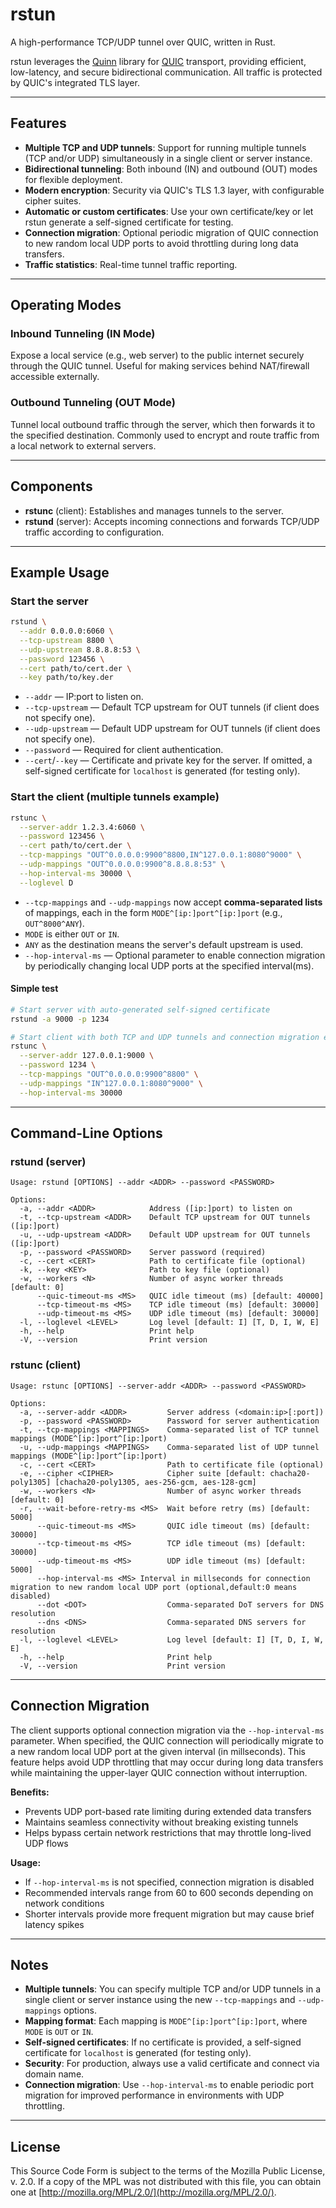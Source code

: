 # rstun

A high-performance TCP/UDP tunnel over QUIC, written in Rust.

rstun leverages the [Quinn](https://github.com/quinn-rs/quinn) library for [QUIC](https://quicwg.org/) transport, providing efficient, low-latency, and secure bidirectional communication. All traffic is protected by QUIC's integrated TLS layer.

---

## Features

- **Multiple TCP and UDP tunnels**: Support for running multiple tunnels (TCP and/or UDP) simultaneously in a single client or server instance.
- **Bidirectional tunneling**: Both inbound (IN) and outbound (OUT) modes for flexible deployment.
- **Modern encryption**: Security via QUIC's TLS 1.3 layer, with configurable cipher suites.
- **Automatic or custom certificates**: Use your own certificate/key or let rstun generate a self-signed certificate for testing.
- **Connection migration**: Optional periodic migration of QUIC connection to new random local UDP ports to avoid throttling during long data transfers.
- **Traffic statistics**: Real-time tunnel traffic reporting.

---

## Operating Modes

### Inbound Tunneling (IN Mode)
Expose a local service (e.g., web server) to the public internet securely through the QUIC tunnel. Useful for making services behind NAT/firewall accessible externally.

### Outbound Tunneling (OUT Mode)
Tunnel local outbound traffic through the server, which then forwards it to the specified destination. Commonly used to encrypt and route traffic from a local network to external servers.

---

## Components

- **rstunc** (client): Establishes and manages tunnels to the server.
- **rstund** (server): Accepts incoming connections and forwards TCP/UDP traffic according to configuration.

---

## Example Usage

### Start the server

```sh
rstund \
  --addr 0.0.0.0:6060 \
  --tcp-upstream 8800 \
  --udp-upstream 8.8.8.8:53 \
  --password 123456 \
  --cert path/to/cert.der \
  --key path/to/key.der
```

- `--addr` — IP:port to listen on.
- `--tcp-upstream` — Default TCP upstream for OUT tunnels (if client does not specify one).
- `--udp-upstream` — Default UDP upstream for OUT tunnels (if client does not specify one).
- `--password` — Required for client authentication.
- `--cert`/`--key` — Certificate and private key for the server. If omitted, a self-signed certificate for `localhost` is generated (for testing only).

### Start the client (multiple tunnels example)

```sh
rstunc \
  --server-addr 1.2.3.4:6060 \
  --password 123456 \
  --cert path/to/cert.der \
  --tcp-mappings "OUT^0.0.0.0:9900^8800,IN^127.0.0.1:8080^9000" \
  --udp-mappings "OUT^0.0.0.0:9900^8.8.8.8:53" \
  --hop-interval-ms 30000 \
  --loglevel D
```

- `--tcp-mappings` and `--udp-mappings` now accept **comma-separated lists** of mappings, each in the form `MODE^[ip:]port^[ip:]port` (e.g., `OUT^8000^ANY`).
- `MODE` is either `OUT` or `IN`.
- `ANY` as the destination means the server's default upstream is used.
- `--hop-interval-ms` — Optional parameter to enable connection migration by periodically changing local UDP ports at the specified interval(ms).

#### Simple test

```sh
# Start server with auto-generated self-signed certificate
rstund -a 9000 -p 1234

# Start client with both TCP and UDP tunnels and connection migration every 30 seconds
rstunc \
  --server-addr 127.0.0.1:9000 \
  --password 1234 \
  --tcp-mappings "OUT^0.0.0.0:9900^8800" \
  --udp-mappings "IN^127.0.0.1:8080^9000" \
  --hop-interval-ms 30000
```

---

## Command-Line Options

### rstund (server)

```
Usage: rstund [OPTIONS] --addr <ADDR> --password <PASSWORD>

Options:
  -a, --addr <ADDR>            Address ([ip:]port) to listen on
  -t, --tcp-upstream <ADDR>    Default TCP upstream for OUT tunnels ([ip:]port)
  -u, --udp-upstream <ADDR>    Default UDP upstream for OUT tunnels ([ip:]port)
  -p, --password <PASSWORD>    Server password (required)
  -c, --cert <CERT>            Path to certificate file (optional)
  -k, --key <KEY>              Path to key file (optional)
  -w, --workers <N>            Number of async worker threads [default: 0]
      --quic-timeout-ms <MS>   QUIC idle timeout (ms) [default: 40000]
      --tcp-timeout-ms <MS>    TCP idle timeout (ms) [default: 30000]
      --udp-timeout-ms <MS>    UDP idle timeout (ms) [default: 30000]
  -l, --loglevel <LEVEL>       Log level [default: I] [T, D, I, W, E]
  -h, --help                   Print help
  -V, --version                Print version
```

### rstunc (client)

```
Usage: rstunc [OPTIONS] --server-addr <ADDR> --password <PASSWORD>

Options:
  -a, --server-addr <ADDR>         Server address (<domain:ip>[:port])
  -p, --password <PASSWORD>        Password for server authentication
  -t, --tcp-mappings <MAPPINGS>    Comma-separated list of TCP tunnel mappings (MODE^[ip:]port^[ip:]port)
  -u, --udp-mappings <MAPPINGS>    Comma-separated list of UDP tunnel mappings (MODE^[ip:]port^[ip:]port)
  -c, --cert <CERT>                Path to certificate file (optional)
  -e, --cipher <CIPHER>            Cipher suite [default: chacha20-poly1305] [chacha20-poly1305, aes-256-gcm, aes-128-gcm]
  -w, --workers <N>                Number of async worker threads [default: 0]
  -r, --wait-before-retry-ms <MS>  Wait before retry (ms) [default: 5000]
      --quic-timeout-ms <MS>       QUIC idle timeout (ms) [default: 30000]
      --tcp-timeout-ms <MS>        TCP idle timeout (ms) [default: 30000]
      --udp-timeout-ms <MS>        UDP idle timeout (ms) [default: 5000]
      --hop-interval-ms <MS> Interval in millseconds for connection migration to new random local UDP port (optional,default:0 means disabled)
      --dot <DOT>                  Comma-separated DoT servers for DNS resolution
      --dns <DNS>                  Comma-separated DNS servers for resolution
  -l, --loglevel <LEVEL>           Log level [default: I] [T, D, I, W, E]
  -h, --help                       Print help
  -V, --version                    Print version
```

---

## Connection Migration

The client supports optional connection migration via the `--hop-interval-ms` parameter. When specified, the QUIC connection will periodically migrate to a new random local UDP port at the given interval (in millseconds). This feature helps avoid UDP throttling that may occur during long data transfers while maintaining the upper-layer QUIC connection without interruption.

**Benefits:**
- Prevents UDP port-based rate limiting during extended data transfers
- Maintains seamless connectivity without breaking existing tunnels
- Helps bypass certain network restrictions that may throttle long-lived UDP flows

**Usage:**
- If `--hop-interval-ms` is not specified, connection migration is disabled
- Recommended intervals range from 60 to 600 seconds depending on network conditions
- Shorter intervals provide more frequent migration but may cause brief latency spikes

---

## Notes

- **Multiple tunnels**: You can specify multiple TCP and/or UDP tunnels in a single client or server instance using the new `--tcp-mappings` and `--udp-mappings` options.
- **Mapping format**: Each mapping is `MODE^[ip:]port^[ip:]port`, where `MODE` is `OUT` or `IN`.
- **Self-signed certificates**: If no certificate is provided, a self-signed certificate for `localhost` is generated (for testing only).
- **Security**: For production, always use a valid certificate and connect via domain name.
- **Connection migration**: Use `--hop-interval-ms` to enable periodic port migration for improved performance in environments with UDP throttling.

---

## License

This Source Code Form is subject to the terms of the Mozilla Public License, v. 2.0. If a copy of the MPL was not distributed with this file, you can obtain one at [http://mozilla.org/MPL/2.0/](http://mozilla.org/MPL/2.0/).
